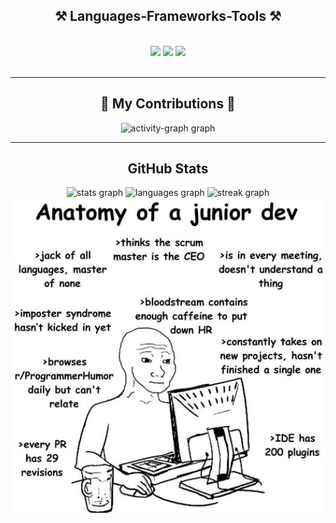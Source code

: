 
<h2 align="center">⚒️ Languages-Frameworks-Tools ⚒️</h2>
<br/>
<div align="center">
    <img src="https://skillicons.dev/icons?i=python,c,cpp,java"/>
    <img src="https://skillicons.dev/icons?i=html,css,javascript,dart,flutter,tailwindcss"/>
    <img src="https://skillicons.dev/icons?i=nodejs,django,mysql,mongodb,git,github,vercel" />
</div>

<br/>
<hr/>

<div align="center">
  <h2>🐍 My Contributions 🐍</h2>
  <img src="https://github-readme-activity-graph.vercel.app/graph?username=aridepai17&radius=16&theme=github-dark&area=true&order=5" height="250" alt="activity-graph graph" />
</div>

<hr/>

<h2 align="center">GitHub Stats</h2>

<div align="center">
  <img src="https://github-readme-stats.vercel.app/api?username=aridepai17&hide_title=false&hide_rank=false&show_icons=true&include_all_commits=true&count_private=true&disable_animations=false&theme=dark&locale=en&hide_border=false&order=1" height="150" alt="stats graph"  />
  <img src="https://github-readme-stats.vercel.app/api/top-langs?username=aridepai17&locale=en&hide_title=false&layout=compact&card_width=320&langs_count=5&theme=dark&hide_border=false&order=2" height="150" alt="languages graph"  />
  <img src="https://streak-stats.demolab.com?user=aridepai17&locale=en&mode=daily&theme=dark&hide_border=false&border_radius=5&order=3" height="150" alt="streak graph"  />
</div>

<div align="center">
  <img src="assets/juniordev.jpg" alt="Meme Image" style="width: 600px; height: auto;"/>
</div>
